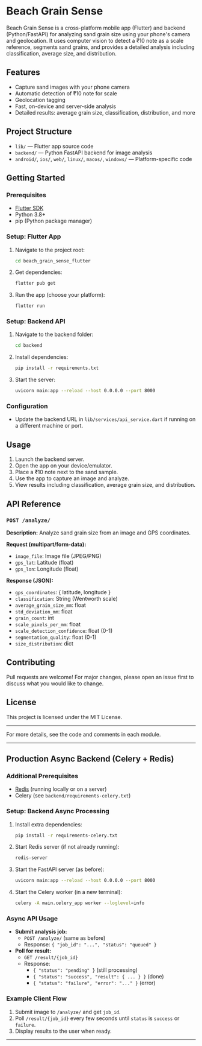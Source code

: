 # Beach Grain Sense

Beach Grain Sense is a cross-platform mobile app (Flutter) and backend (Python/FastAPI) for analyzing sand grain size using your phone's camera and geolocation. It uses computer vision to detect a ₹10 note as a scale reference, segments sand grains, and provides a detailed analysis including classification, average size, and distribution.

## Features
- Capture sand images with your phone camera
- Automatic detection of ₹10 note for scale
- Geolocation tagging
- Fast, on-device and server-side analysis
- Detailed results: average grain size, classification, distribution, and more

## Project Structure
- `lib/` — Flutter app source code
- `backend/` — Python FastAPI backend for image analysis
- `android/`, `ios/`, `web/`, `linux/`, `macos/`, `windows/` — Platform-specific code

## Getting Started

### Prerequisites
- [Flutter SDK](https://docs.flutter.dev/get-started/install)
- Python 3.8+
- pip (Python package manager)

### Setup: Flutter App
1. Navigate to the project root:
	```sh
	cd beach_grain_sense_flutter
	```
2. Get dependencies:
	```sh
	flutter pub get
	```
3. Run the app (choose your platform):
	```sh
	flutter run
	```

### Setup: Backend API
1. Navigate to the backend folder:
	```sh
	cd backend
	```
2. Install dependencies:
	```sh
	pip install -r requirements.txt
	```
3. Start the server:
	```sh
	uvicorn main:app --reload --host 0.0.0.0 --port 8000
	```

### Configuration
- Update the backend URL in `lib/services/api_service.dart` if running on a different machine or port.

## Usage
1. Launch the backend server.
2. Open the app on your device/emulator.
3. Place a ₹10 note next to the sand sample.
4. Use the app to capture an image and analyze.
5. View results including classification, average grain size, and distribution.

## API Reference

### `POST /analyze/`
**Description:** Analyze sand grain size from an image and GPS coordinates.

**Request (multipart/form-data):**
- `image_file`: Image file (JPEG/PNG)
- `gps_lat`: Latitude (float)
- `gps_lon`: Longitude (float)

**Response (JSON):**
- `gps_coordinates`: { latitude, longitude }
- `classification`: String (Wentworth scale)
- `average_grain_size_mm`: float
- `std_deviation_mm`: float
- `grain_count`: int
- `scale_pixels_per_mm`: float
- `scale_detection_confidence`: float (0-1)
- `segmentation_quality`: float (0-1)
- `size_distribution`: dict

## Contributing
Pull requests are welcome! For major changes, please open an issue first to discuss what you would like to change.

## License
This project is licensed under the MIT License.

---
For more details, see the code and comments in each module.

---

## Production Async Backend (Celery + Redis)

### Additional Prerequisites
- [Redis](https://redis.io/) (running locally or on a server)
- Celery (see `backend/requirements-celery.txt`)

### Setup: Backend Async Processing
1. Install extra dependencies:
    ```sh
    pip install -r requirements-celery.txt
    ```
2. Start Redis server (if not already running):
    ```sh
    redis-server
    ```
3. Start the FastAPI server (as before):
    ```sh
    uvicorn main:app --reload --host 0.0.0.0 --port 8000
    ```
4. Start the Celery worker (in a new terminal):
    ```sh
    celery -A main.celery_app worker --loglevel=info
    ```

### Async API Usage
- **Submit analysis job:**
    - `POST /analyze/` (same as before)
    - Response: `{ "job_id": "...", "status": "queued" }`
- **Poll for result:**
    - `GET /result/{job_id}`
    - Response:
        - `{ "status": "pending" }` (still processing)
        - `{ "status": "success", "result": { ... } }` (done)
        - `{ "status": "failure", "error": "..." }` (error)

### Example Client Flow
1. Submit image to `/analyze/` and get `job_id`.
2. Poll `/result/{job_id}` every few seconds until `status` is `success` or `failure`.
3. Display results to the user when ready.

---
